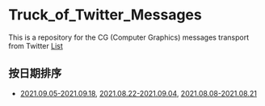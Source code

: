 # Truck_of_Twitter_Messages
This is a repository for the CG (Computer Graphics) messages transport from Twitter [List](https://twitter.com/i/lists/1425000300553728001?s=20)

## 按日期排序
- [2021.09.05-2021.09.18](20210905-20210918/README.md), [2021.08.22-2021.09.04](20210822-20210904/README.md), [2021.08.08-2021.08.21](20210808-20210821/README.md)
